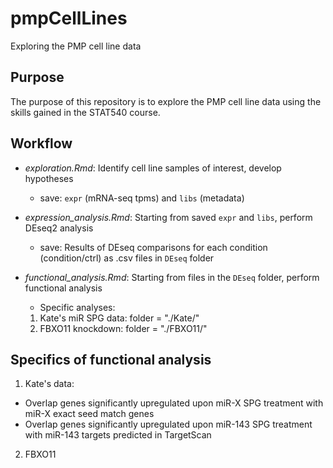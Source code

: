 # pmpCellLines  
Exploring the PMP cell line data  

## Purpose  
The purpose of this repository is to explore the PMP cell line data using the skills gained in the STAT540 course.  

## Workflow
* _exploration.Rmd_: Identify cell line samples of interest, develop hypotheses 
    - save: `expr` (mRNA-seq tpms) and `libs` (metadata)  

* _expression_analysis.Rmd_: Starting from saved `expr` and `libs`, perform DEseq2 analysis  
    - save: Results of DEseq comparisons for each condition (condition/ctrl) as .csv files in `DEseq` folder  
    
* _functional_analysis.Rmd_: Starting from files in the `DEseq` folder, perform functional analysis  

    * Specific analyses:
    1. Kate's miR SPG data: folder = "./Kate/" 
    2. FBXO11 knockdown: folder = "./FBXO11/"


## Specifics of functional analysis
1. Kate's data:

* Overlap genes significantly upregulated upon miR-X SPG treatment with  miR-X exact seed match genes  
* Overlap genes significantly upregulated upon miR-143 SPG treatment with miR-143 targets predicted in TargetScan 


2. FBXO11
